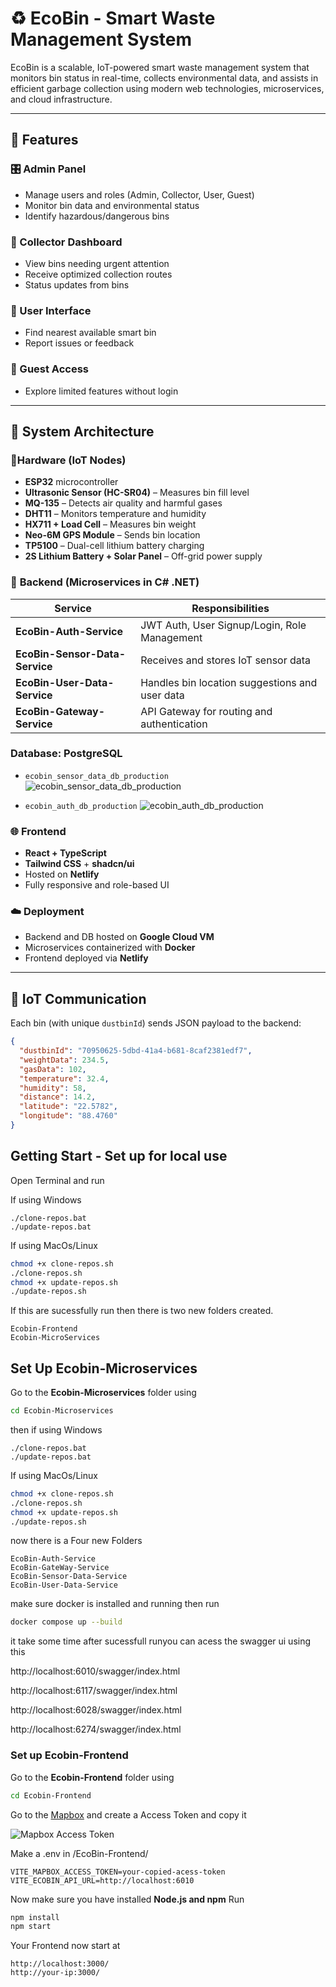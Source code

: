 # ♻️ EcoBin - Smart Waste Management System

EcoBin is a scalable, IoT-powered smart waste management system that monitors bin status in real-time, collects environmental data, and assists in efficient garbage collection using modern web technologies, microservices, and cloud infrastructure.

---

## 🚀 Features

### 🎛️ Admin Panel
- Manage users and roles (Admin, Collector, User, Guest)
- Monitor bin data and environmental status
- Identify hazardous/dangerous bins

### 👷 Collector Dashboard
- View bins needing urgent attention
- Receive optimized collection routes
- Status updates from bins

### 👤 User Interface
- Find nearest available smart bin
- Report issues or feedback

### 🧾 Guest Access
- Explore limited features without login

---

## 🧠 **System Architecture**

### 🔌**Hardware (IoT Nodes)**
- **ESP32** microcontroller  
- **Ultrasonic Sensor (HC-SR04)** – Measures bin fill level  
- **MQ-135** – Detects air quality and harmful gases  
- **DHT11** – Monitors temperature and humidity  
- **HX711 + Load Cell** – Measures bin weight  
- **Neo-6M GPS Module** – Sends bin location  
- **TP5100** – Dual-cell lithium battery charging  
- **2S Lithium Battery + Solar Panel** – Off-grid power supply  

### 🧰 **Backend (Microservices in C# .NET)**

| Service               | Responsibilities                                  |
|-----------------------|---------------------------------------------------|
| **EcoBin-Auth-Service**      | JWT Auth, User Signup/Login, Role Management      |
| **EcoBin-Sensor-Data-Service** | Receives and stores IoT sensor data             |
| **EcoBin-User-Data-Service** | Handles bin location suggestions and user data    |
| **EcoBin-Gateway-Service**   | API Gateway for routing and authentication        |

### **Database**: PostgreSQL  
  - `ecobin_sensor_data_db_production`  
  ![ecobin_sensor_data_db_production](images/img1.png)

  - `ecobin_auth_db_production` 
  ![ecobin_auth_db_production](images/img1.png) 

### 🌐 Frontend
- **React + TypeScript**
- **Tailwind CSS** + **shadcn/ui**
- Hosted on **Netlify**
- Fully responsive and role-based UI

### ☁️ Deployment
- Backend and DB hosted on **Google Cloud VM**
- Microservices containerized with **Docker**
- Frontend deployed via **Netlify**

---

## 📡 IoT Communication

Each bin (with unique `dustbinId`) sends JSON payload to the backend:

```json
{
  "dustbinId": "70950625-5dbd-41a4-b681-8caf2381edf7",
  "weightData": 234.5,
  "gasData": 102,
  "temperature": 32.4,
  "humidity": 58,
  "distance": 14.2,
  "latitude": "22.5782",
  "longitude": "88.4760"
}
```

## Getting Start - Set up for local use

Open Terminal and run 

If using Windows
```shell
./clone-repos.bat
./update-repos.bat
```
If using MacOs/Linux
```bash
chmod +x clone-repos.sh
./clone-repos.sh
chmod +x update-repos.sh
./update-repos.sh
```

If this are sucessfully run then there is two new folders created. 

```
Ecobin-Frontend
Ecobin-MicroServices
```
## Set Up Ecobin-Microservices

Go to the **Ecobin-Microservices** folder using 

```bash
cd Ecobin-Microservices
```
then if using Windows
```shell
./clone-repos.bat
./update-repos.bat
```
If using MacOs/Linux
```bash
chmod +x clone-repos.sh
./clone-repos.sh
chmod +x update-repos.sh
./update-repos.sh
```

now there is a Four new Folders
```
EcoBin-Auth-Service
EcoBin-GateWay-Service
EcoBin-Sensor-Data-Service
EcoBin-User-Data-Service
```
make sure docker is installed and running
then run 
```bash
docker compose up --build
```
it take some time 
after sucessfull runyou can acess the swagger ui using this 

http://localhost:6010/swagger/index.html

http://localhost:6117/swagger/index.html

http://localhost:6028/swagger/index.html

http://localhost:6274/swagger/index.html


### Set up Ecobin-Frontend

Go to the **Ecobin-Frontend** folder using 

```bash
cd Ecobin-Frontend
```

Go to the [Mapbox](https://www.mapbox.com/)
and create a Access Token and copy it 

![Mapbox Access Token](https://github.com/Ankan5960/EcoBin/blob/main/Images/mapbox-token.png)

Make a .env in /EcoBin-Frontend/ 
```
VITE_MAPBOX_ACCESS_TOKEN=your-copied-acess-token
VITE_ECOBIN_API_URL=http://localhost:6010
```
Now make sure you have installed **Node.js and npm** 
Run
```bash
npm install
npm start
```
Your Frontend now start at 
```
http://localhost:3000/
http://your-ip:3000/
```
